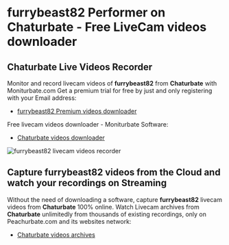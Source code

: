# furrybeast82 Performer on Chaturbate - Free LiveCam videos downloader

## Chaturbate Live Videos Recorder

Monitor and record livecam videos of **furrybeast82** from **Chaturbate** with Moniturbate.com
Get a premium trial for free by just and only registering with your Email address:
* [furrybeast82 Premium videos downloader](https://moniturbate.com/request-demo-licence-key.html)

Free livecam videos downloader - Moniturbate Software:
* [Chaturbate videos downloader](https://moniturbate.com/moniturbate-download-software.html)

![furrybeast82 livecam videos recorder](https://peachurnet.com/templates/moniturbate-software.png)


## Capture furrybeast82 videos from the Cloud and watch your recordings on Streaming

Without the need of downloading a software, capture **furrybeast82** livecam videos from **Chaturbate** 100% online.
Watch Livecam archives from **Chaturbate** unlimitedly from thousands of existing recordings, only on Peachurbate.com and its websites network:
* [Chaturbate videos archives](https://peachurnet.com/)